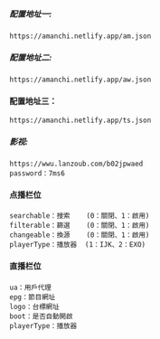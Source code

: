 ##### 配置地址一:
```
https://amanchi.netlify.app/am.json
```

##### 配置地址二:
```
https://amanchi.netlify.app/aw.json
```
#### 配置地址三：

```
https://amanchi.netlify.app/ts.json
```
##### 影视:
```
https://wwu.lanzoub.com/b02jpwaed
password：7ms6
```
#### 点播栏位
```
searchable：搜索    (0：關閉、1：啟用)  
filterable：篩選    (0：關閉、1：啟用)  
changeable：換源    (0：關閉、1：啟用)
playerType：播放器  (1：IJK、2：EXO)
```
#### 直播栏位
```
ua：用戶代理
epg：節目網址
logo：台標網址
boot：是否自動開啟
playerType：播放器
```
